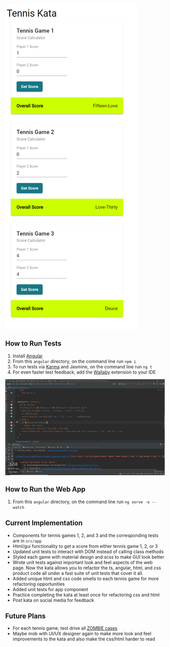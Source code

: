 ![alt text](TennisKataGui.PNG)

## How to Run Tests

1. Install [Angular](https://angular.io/guide/setup-local)
2. From this `angular` directory, on the command line run `npm i`
3. To run tests via [Karma](https://karma-runner.github.io) and Jasmine, on the command line run `ng t`
4. For even faster test feedback, add the [Wallaby](https://wallabyjs.com/) extension to your IDE

![alt text](TennisKataIde.PNG)

## How to Run the Web App

1. From this `angular` directory, on the command line run `ng serve -o --watch`

## Current Implementation

- Components for tennis games 1, 2, and 3 and the corresponding tests are in `src/app`
- Html/gui functionality to get a score from either tennis game 1, 2, or 3
- Updated unit tests to interact with DOM instead of calling class methods
- Styled each game with material design and scss to make GUI look better
- Wrote unit tests against important look and feel aspects of the web page. Now the kata allows you to refactor the ts, angular, html, and css product code all under a fast suite of unit tests that cover it all.
- Added unique html and css code smells to each tennis game for more refactoring opportunities
- Added unit tests for app component
- Practice completing the kata at least once for refactoring css and html
- Post kata on social media for feedback

## Future Plans

- For each tennis game, test drive all [ZOMBIE cases](https://trello.com/c/5EyJyuzJ/242-test-driven-development-guided-by-zombies)
- Maybe mob with UI/UX designer again to make more look and feel improvements to the kata and also make the css/html harder to read


  
